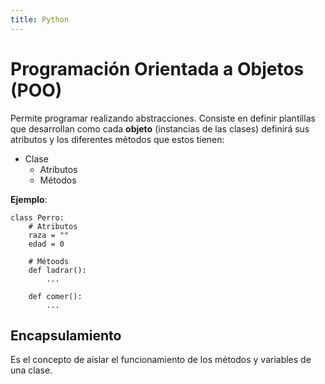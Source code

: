 ```yaml
---
title: Python
---
```

# Programación Orientada a Objetos (POO)
Permite programar realizando abstracciones. Consiste en definir plantillas que desarrollan como cada **objeto** (instancias de las clases) definirá sus atributos y los diferentes métodos que estos tienen:
- Clase
	- Atributos
	- Métodos

**Ejemplo**:
```
class Perro:
	# Atributos
	raza = ""
	edad = 0

	# Métoods
	def ladrar():
		...

	def comer():
		...
```

## Encapsulamiento
Es el concepto de aislar el funcionamiento de los métodos y variables de una clase.